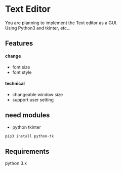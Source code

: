# Text Editor
You are planning to implement the Text editor as a GUI.  
Using Python3 and tkinter, etc...

## Features
#### change
* font size
* font style

#### technical
* changeable window size
* support user setting

## need modules
* python tkinter
```bash 
pip3 install python-tk
```

## Requirements
python 3.x
